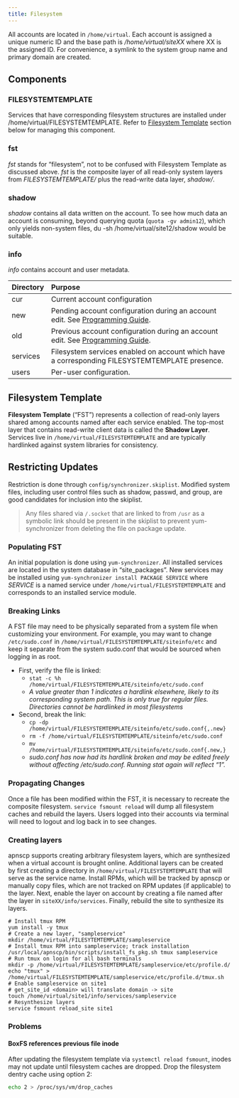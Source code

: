 ```yaml
---
title: Filesystem
---
```


All accounts are located in `/home/virtual`. Each account is assigned a unique numeric ID and the base path is */home/virtual/siteXX* where XX is the assigned ID. For convenience, a symlink to the system group name and primary domain are created.

## Components

### FILESYSTEMTEMPLATE

Services that have corresponding filesystem structures are installed under /home/virtual/FILESYSTEMTEMPLATE. Refer to [Filesystem Template](#filesystem-template) section below for managing this component.

### fst

*fst* stands for “filesystem”, not to be confused with Filesystem Template as discussed above. *fst* is the composite layer of all read-only system layers from *FILESYSTEMTEMPLATE/* plus the read-write data layer, *shadow/*.

### shadow

*shadow* contains all data written on the account. To see how much data an account is consuming, beyond querying quota (`quota -gv admin12`), which only yields non-system files, du -sh /home/virtual/site12/shadow would be suitable.

### info

*info* contains account and user metadata.

| Directory | Purpose                                                      |
| :-------- | :----------------------------------------------------------- |
| cur       | Current account configuration                                |
| new       | Pending account configuration during an account edit. See [Programming Guide](https://docs.apiscp.com/development/programming-guide/#hooks). |
| old       | Previous account configuration during an account edit. See [Programming Guide](https://docs.apiscp.com/development/programming-guide/#hooks). |
| services  | Filesystem services enabled on account which have a corresponding FILESYSTEMTEMPLATE presence. |
| users     | Per-user configuration.                                      |

## Filesystem Template

**Filesystem Template** (“FST”) represents a collection of read-only layers shared among accounts named after each service enabled. The top-most layer that contains read-write client data is called the **Shadow Layer**. Services live in `/home/virtual/FILESYSTEMTEMPLATE` and are typically hardlinked against system libraries for consistency.

## Restricting Updates

Restriction is done through `config/synchronizer.skiplist`. Modified system files, including user control files such as shadow, passwd, and group, are good candidates for inclusion into the skiplist.

> Any files shared via `/.socket` that are linked to from `/usr` as a symbolic link should be present in the skiplist to prevent yum-synchronizer from deleting the file on package update.

### Populating FST

An initial population is done using `yum-synchronizer`. All installed services are located in the system database in “site_packages”. New services may be installed using `yum-synchronizer install PACKAGE SERVICE` where *SERVICE* is a named service under `/home/virtual/FILESYSTEMTEMPLATE` and corresponds to an installed service module.

### Breaking Links

A FST file may need to be physically separated from a system file when customizing your environment. For example, you may want to change `/etc/sudo.conf` in `/home/virtual/FILESYSTEMTEMPLATE/siteinfo/etc` and keep it separate from the system sudo.conf that would be sourced when logging in as root.

- First, verify the file is linked:
  - `stat -c %h /home/virtual/FILESYSTEMTEMPLATE/siteinfo/etc/sudo.conf`
  - *A value greater than 1 indicates a hardlink elsewhere, likely to its corresponding system path. This is only true for regular files. Directories cannot be hardlinked in most filesystems*
- Second, break the link:
  - `cp -dp /home/virtual/FILESYSTEMTEMPLATE/siteinfo/etc/sudo.conf{,.new}`
  - `rm -f /home/virtual/FILESYSTEMTEMPLATE/siteinfo/etc/sudo.conf`
  - `mv /home/virtual/FILESYSTEMTEMPLATE/siteinfo/etc/sudo.conf{.new,}`
  - *sudo.conf has now had its hardlink broken and may be edited freely without affecting /etc/sudo.conf. Running stat again will reflect “1”.*

### Propagating Changes

Once a file has been modified within the FST, it is necessary to recreate the composite filesystem. `service fsmount reload` will dump all filesystem caches and rebuild the layers. Users logged into their accounts via terminal will need to logout and log back in to see changes.

### Creating layers

apnscp supports creating arbitrary filesystem layers, which are synthesized when a virtual account is brought online. Additional layers can be created by first creating a directory in `/home/virtual/FILESYSTEMTEMPLATE` that will serve as the service name. Install RPMs, which will be tracked by apnscp or manually copy files, which are not tracked on RPM updates (if applicable) to the layer. Next, enable the layer on account by creating a file named after the layer in `siteXX/info/services`. Finally, rebuild the site to synthesize its layers.

```
# Install tmux RPM
yum install -y tmux
# Create a new layer, "sampleservice"
mkdir /home/virtual/FILESYTEMTEMPLATE/sampleservice
# Install tmux RPM into sampleservice; track installation
/usr/local/apnscp/bin/scripts/install_fs_pkg.sh tmux sampleservice
# Run tmux on login for all bash terminals
mkdir -p /home/virtual/FILESYSTEMTEMPLATE/sampleservice/etc/profile.d/
echo "tmux" > /home/virtual/FILESYSTEMTEMPLATE/sampleservice/etc/profile.d/tmux.sh
# Enable sampleservice on site1
# get_site_id <domain> will translate domain -> site
touch /home/virtual/site1/info/services/sampleservice
# Resynthesize layers
service fsmount reload_site site1
```

### Problems

#### BoxFS references previous file inode

After updating the filesystem template via `systemctl reload fsmount`, inodes may not update until filesystem caches are dropped. Drop the filesystem dentry cache using option 2:

```bash
echo 2 > /proc/sys/vm/drop_caches
```
